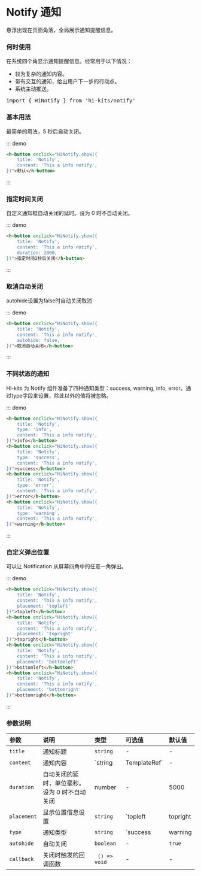 # Notify 通知

悬浮出现在页面角落，全局展示通知提醒信息。

### 何时使用
在系统四个角显示通知提醒信息。经常用于以下情况：

- 较为复杂的通知内容。
- 带有交互的通知，给出用户下一步的行动点。
- 系统主动推送。
<pre class="language-ts">
import { HiNotify } from 'hi-kits/notify'
</pre>
### 基本用法

最简单的用法，5 秒后自动关闭。

::: demo
```html
<h-button onclick="HiNotify.show({
    title: 'Notify',
    content: 'This a info notify', 
})">默认</h-button>

```
:::

### 指定时间关闭

自定义通知框自动关闭的延时。设为 0 时不自动关闭。

::: demo
```html
<h-button onclick="HiNotify.show({
    title: 'Notify',
    content: 'This a info notify', 
    duration: 2000,
})">指定时间2秒后关闭</h-button>

```
:::

### 取消自动关闭

autohide设置为false时自动关闭取消

::: demo
```html
<h-button onclick="HiNotify.show({
    title: 'Notify',
    content: 'This a info notify', 
    autohide: false,
})">取消自动关闭</h-button>

```
:::

### 不同状态的通知
Hi-kits 为 Notify 组件准备了四种通知类型：success, warning, info, error。通过type字段来设置，除此以外的值将被忽略。

::: demo
```html
<h-button onclick="HiNotify.show({
    title: 'Notify',
    type: 'info',
    content: 'This a info notify', 
})">info</h-button>
<h-button onclick="HiNotify.show({
    title: 'Notify',
    type: 'success',
    content: 'This a info notify', 
})">success</h-button>
<h-button onclick="HiNotify.show({
    title: 'Notify',
    type: 'error',
    content: 'This a info notify', 
})">error</h-button>
<h-button onclick="HiNotify.show({
    title: 'Notify',
    type: 'warning',
    content: 'This a info notify', 
})">warning</h-button>

```
:::

### 自定义弹出位置

可以让 Notification 从屏幕四角中的任意一角弹出。

::: demo
```html
<h-button onclick="HiNotify.show({
    title: 'Notify',
    content: 'This a info notify', 
    placement: 'topleft'
})">topleft</h-button>
<h-button onclick="HiNotify.show({
    title: 'Notify',
    content: 'This a info notify', 
    placement: 'topright'
})">topright</h-button>
<h-button onclick="HiNotify.show({
    title: 'Notify',
    content: 'This a info notify', 
    placement: 'bottomleft'
})">bottomleft</h-button>
<h-button onclick="HiNotify.show({
    title: 'Notify',
    content: 'This a info notify', 
    placement: 'bottomright'
})">bottomright</h-button>

```
:::

### 参数说明

|参数|说明|类型|可选值|默认值
|:--|:--|:--|:-----|:---
| `title`| 通知标题 |  `string` | - | -
| `content`| 通知内容| `string | TemplateRef`| - | -
| `duration`| 自动关闭的延时，单位毫秒。设为 0 时不自动关闭| number |-	| 5000
| `placement`| 显示位置信息设置 |  `string` | `topleft | topright | bottomleft | bottomright | topleft`
| `type`| 通知类型 |  `string` | `success | warning | info | error`| -
| `autohide`| 自动关闭 |  `boolean` | - | `true`
| `callback`| 关闭时触发的回调函数 | ` () => void` | - | -
